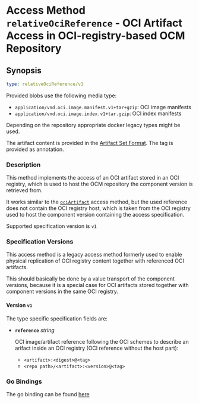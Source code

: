 
# Access Method `relativeOciReference` - OCI Artifact Access in OCI-registry-based OCM Repository

## Synopsis

```yaml
type: relativeOciReference/v1
```

Provided blobs use the following media type:

- `application/vnd.oci.image.manifest.v1+tar+gzip`: OCI image manifests
- `application/vnd.oci.image.index.v1+tar.gzip`: OCI index manifests

Depending on the repository appropriate docker legacy types might be used.

The artifact content is provided in the [Artifact Set Format](../../../../../pkg/contexts/oci/repositories/ctf/formatspec.md#artifact-set-archive-format).
The tag is provided as annotation.

### Description

This method implements the access of an OCI artifact stored in an OCI registry,
which is used to host the OCM repository the component version is retrieved from.

It works similar to the [`ociArtifact`](../../../../../pkg/contexts/ocm/accessmethods/ociartifact/README.md) access method,
but the used reference does not contain the OCI registry host, which is
taken from the OCI registry used to host the component version containing
the access specification.

Supported specification version is `v1`

### Specification Versions

This access method is a legacy access method formerly used to enable
physical replication of OCI registry content together with referenced OCI artifacts.

This should basically be done by a value transport of the component versions, because it
is a special case for OCI artifacts stored together with component versions in the same
OCI registry.

#### Version `v1`

The type specific specification fields are:

- **`reference`** *string*

  OCI image/artifact reference following the OCI schemes to describe an arifact inside
  an OCI registry (OCI reference without the host part):
  - `<artifact>:<digest>@<tag>`
  - `<repo path>/<artifact>:<version>@<tag>`

### Go Bindings

The go binding can be found [here](method.go)
